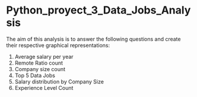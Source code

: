 # Python_proyect_3_Data_Jobs_Analysis

The aim of this analysis is to answer the following questions and create their respective graphical representations:

1. Average salary per year
2. Remote Ratio count
3. Company size count
4. Top 5 Data Jobs
5. Salary distribution by Company Size
6. Experience Level Count
